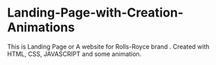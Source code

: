 # Landing-Page-with-Creation-Animations
This is Landing Page or A website for Rolls-Royce brand . Created with HTML, CSS, JAVASCRIPT and some animation.
